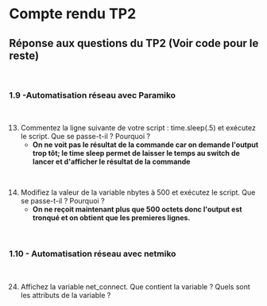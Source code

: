 # Compte rendu TP2

## Réponse aux questions du TP2 (Voir code pour le reste)
<br/>

### 1.9 -Automatisation réseau avec Paramiko

</br>

13. Commentez la ligne suivante de votre script : time.sleep(.5) et
exécutez le script. Que se passe-t-il ? Pourquoi ?
    * **On ne voit pas le résultat de la commande car on demande l'output trop tôt; le time sleep permet de laisser le temps au switch de lancer et d'afficher le résultat de la commande**
</br>

14) Modifiez la valeur de la variable nbytes à 500 et exécutez le script.
Que se passe-t-il ? Pourquoi ?
    * **On ne reçoit maintenant plus que 500 octets donc l'output est tronqué et on obtient que les premieres lignes.**
  
</br>


### 1.10 - Automatisation réseau avec netmiko

</br>


24. Affichez la variable net_connect. Que contient la variable ? Quels
sont les attributs de la variable ?